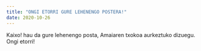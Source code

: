 ```yaml
---
title: "ONGI ETORRI GURE LEHENENGO POSTERA!"
date: 2020-10-26
---
```

Kaixo! hau da gure lehenengo posta, Amaiaren txokoa aurkeztuko dizuegu. Ongi etorri!